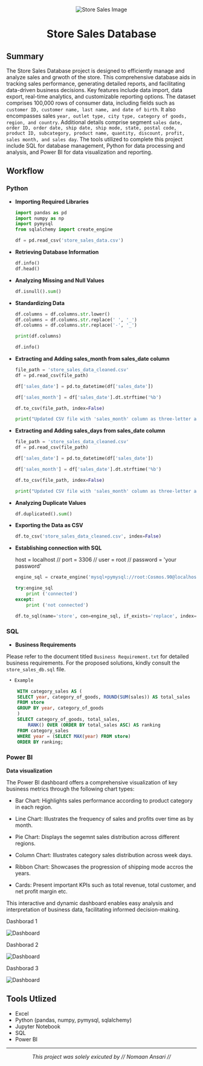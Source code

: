 <div align="center">
<img src="images/banner.png" alt="Store Sales Image">
<h1>Store Sales Database</h1>
</div>

## Summary

The Store Sales Database project is designed to efficiently manage and analyze sales and grwoth of the store. This comprehensive database aids in tracking sales performance, generating detailed reports, and facilitating data-driven business decisions. Key features include data import, data export, real-time analytics, and customizable reporting options. The dataset comprises 100,000 rows of consumer data, including fields such as `customer ID, customer name, last name, and date of birth`. It also encompasses sales `year, outlet type, city type, category of goods, region, and country`. Additional details comprise segment `sales date, order ID, order date, ship date, ship mode, state, postal code, product ID, subcategory, product name, quantity, discount, profit, sales month, and sales day`. The tools utilized to complete this project include SQL for database management, Python for data processing and analysis, and Power BI for data visualization and reporting.

## Workflow

### Python

- **Importing Required Libraries**
    ```python
    import pandas as pd
    import numpy as np
    import pymysql
    from sqlalchemy import create_engine
    
    df = pd.read_csv('store_sales_data.csv')
    ```

- **Retrieving Database Information**
    ```python
    df.info()
    df.head()
    ```

- **Analyzing Missing and Null Values**
    ```python
    df.isnull().sum()
    ```

- **Standardizing Data**
    ```python
    df.columns = df.columns.str.lower()
    df.columns = df.columns.str.replace(' ', '_')
    df.columns = df.columns.str.replace('-', '_')     
    
    print(df.columns)
    
    df.info()
    ```
- **Extracting and Adding sales_month from sales_date column**
    ```python
    file_path = 'store_sales_data_cleaned.csv'
    df = pd.read_csv(file_path)

    df['sales_date'] = pd.to_datetime(df['sales_date'])

    df['sales_month'] = df['sales_date'].dt.strftime('%b')

    df.to_csv(file_path, index=False)

    print("Updated CSV file with 'sales_month' column as three-letter abbreviation.")
    ```

- **Extracting and Adding sales_days from sales_date column**
    ```python
    file_path = 'store_sales_data_cleaned.csv'
    df = pd.read_csv(file_path)

    df['sales_date'] = pd.to_datetime(df['sales_date'])

    df['sales_month'] = df['sales_date'].dt.strftime('%b')

    df.to_csv(file_path, index=False)

    print("Updated CSV file with 'sales_month' column as three-letter abbreviation.")
    ```

- **Analyzing Duplicate Values**
    ```python
    df.duplicated().sum()
    ```

- **Exporting the Data as CSV**
    ```python
    df.to_csv('store_sales_data_cleaned.csv', index=False)
    ```

- **Establishing connection with SQL**

    host = localhost // port = 3306 // user = root // password = 'your password'
    
    ```python
    engine_sql = create_engine('mysql+pymysql://root:Cosmos.90@localhost:3306/store_sales_db')

    try:engine_sql
        print ('connected')
    except:
        print ('not connected')
    ```

    ```python
    df.to_sql(name='store', con=engine_sql, if_exists='replace', index=False)
    ```

### SQL

- **Business Requirements**

Please refer to the document titled ``Business Requirement.txt`` for detailed business requirements. For the proposed solutions, kindly consult the ``store_sales_db.sql`` file.

```SQL
 • Example

    WITH category_sales AS (
    SELECT year, category_of_goods, ROUND(SUM(sales)) AS total_sales
    FROM store
    GROUP BY year, category_of_goods
    )
    SELECT category_of_goods, total_sales,
        RANK() OVER (ORDER BY total_sales ASC) AS ranking
    FROM category_sales
    WHERE year = (SELECT MAX(year) FROM store)
    ORDER BY ranking;
```
### Power BI

**Data visualization**

The Power BI dashboard offers a comprehensive visualization of key business metrics through the following chart types:

- Bar Chart: Highlights sales performance according to product category in each region.

- Line Chart: Illustrates the frequency of sales and profits over time as by month.

- Pie Chart: Displays the segemnt sales distribution across different regions.

- Column Chart: Illustrates category sales distribution across week days.

- Ribbon Chart: Showcases the progression of shipping mode accros the years.

- Cards: Present important KPIs such as total revenue, total customer, and net profit margin etc.

This interactive and dynamic dashboard enables easy analysis and interpretation of business data, facilitating informed decision-making.


<p> Dashborad 1 </p>

<img src="images/store_sales_visualization-1.png" alt="Dashboard" align="center">
    
<p> Dashborad 2 </p>

<img src="images/store_sales_visualization-2.png" alt="Dashboard" align="center">

<p> Dashborad 3 </p> 

<img src="images/store_sales_visualization-3.png" alt="Dashboard" align="center">
   


## Tools Utlized

- Excel
- Python (pandas, numpy, pymysql, sqlalchemy)
- Jupyter Notebook
- SQL
- Power BI


---

<p align="center">
  <i>This project was solely exicuted by // Nomaan Ansari //</i>
</p>